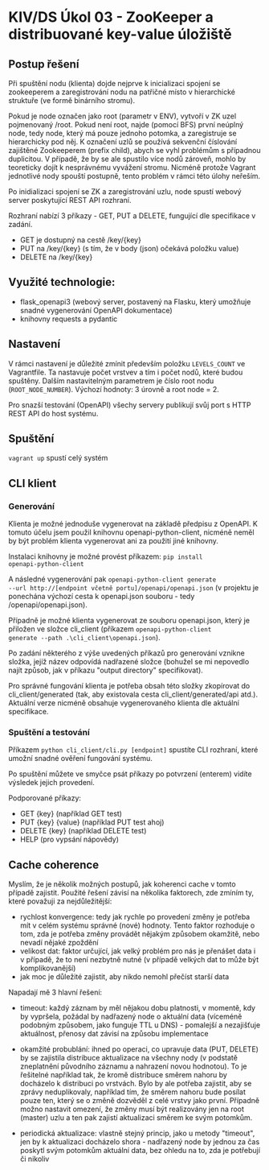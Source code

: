 # KIV/DS Úkol 03 - ZooKeeper a distribuované key-value úložiště


## Postup řešení
Při spuštění nodu (klienta) dojde nejprve k inicializaci spojení se zookeeperem a zaregistrování nodu na patřičné místo v hierarchické struktuře (ve formě binárního stromu).

Pokud je node označen jako root (parametr v ENV), vytvoří v ZK uzel pojmenovaný /root. Pokud není root, najde (pomocí BFS) první neúplný node, tedy node, který má pouze jednoho potomka, a zaregistruje se hierarchicky pod něj. K označení uzlů se používá sekvenční číslování zajištěné Zookeeperem (prefix child), abych se vyhl problémům s případnou duplicitou.
V případě, že by se ale spustilo více nodů zároveň, mohlo by teoreticky dojít k nesprávnému vyvážení stromu. Nicméně protože Vagrant jednotlivé nody spouští postupně, tento problém v rámci této úlohy neřeším.

Po inidializaci spojení se ZK a zaregistrování uzlu, node spustí webový server poskytující REST API rozhraní.

Rozhraní nabízí 3 příkazy - GET, PUT a DELETE, fungující dle specifikace v zadání.

- GET je dostupný na cestě /key/{key}
- PUT na /key/{key} (s tím, že v body (json) očekává položku value)
- DELETE na /key/{key}

## Využité technologie:
- flask_openapi3 (webový server, postavený na Flasku, který umožňuje snadné vygenerování OpenAPI dokumentace)
- knihovny requests a pydantic

## Nastavení
V rámci nastavení je důležité zmínit především položku <code>LEVELS_COUNT</code> ve Vagrantfile. Ta nastavuje počet vrstvev a tím i počet nodů, které budou spuštěny. Dalším nastavitelným parametrem je číslo root nodu (<code>ROOT_NODE_NUMBER</code>). Výchozí hodnoty: 3 úrovně a root node = 2.

Pro snazší testování (OpenAPI) všechy servery publikují svůj port s HTTP REST API do host systému.

## Spuštění
<code>vagrant up</code> spustí celý systém

## CLI klient
### Generování
Klienta je možné jednoduše vygenerovat na základě předpisu z OpenAPI. K tomuto účelu jsem použil knihovnu openapi-python-client, nicméně neměl by být problém klienta vygenerovat ani za použití jiné knihovny.

Instalaci knihovny je možné provést příkazem:
<code>pip install openapi-python-client</code>

A následné vygenerování pak <code>openapi-python-client generate --url http://[endpoint včetně portu]/openapi/openapi.json</code> (v projektu je ponechána výchozí cesta k openapi.json souboru - tedy /openapi/openapi.json).

Případně je možné klienta vygenerovat ze souboru openapi.json, který je přiložen ve složce cli_client (příkazem <code>openapi-python-client generate --path .\cli_client\openapi.json</code>).

Po zadání některého z výše uvedených příkazů pro generování vznikne složka, jejíž název odpovídá nadřazené složce (bohužel se mi nepovedlo najít způsob, jak v příkazu "output directory" specifikovat).

Pro správné fungování klienta je potřeba obsah této složky zkopírovat do cli_client/generated (tak, aby existovala cesta cli_client/generated/api atd.). Aktuální verze nicméně obsahuje vygenerovaného klienta dle aktuální specifikace.

### Spuštění a testování
Příkazem <code>python cli_client/cli.py [endpoint]</code> spustíte CLI rozhraní, které umožní snadné ověření fungování systému.

Po spuštění můžete ve smyčce psát příkazy po potvrzení (enterem) vidíte výsledek jejich provedení.

Podporované příkazy:
- GET {key} (například GET test)
- PUT {key} {value} (například PUT test ahoj)
- DELETE {key} (například DELETE test)
- HELP (pro vypsání nápovědy)


## Cache coherence

Myslím, že je několik možných postupů, jak koherenci cache v tomto případě zajistit. Použité řešení závisí na několika faktorech, zde zmíním ty, které považuji za nejdůležitější:

- rychlost konvergence: tedy jak rychle po provedení změny je potřeba mít v celém systému správné (nové) hodnoty. Tento faktor rozhoduje o tom, zda je potřeba změny provádět nějakým způsobem okamžitě, nebo nevadí nějaké zpoždění
- velikost dat: faktor určující, jak velký problém pro nás je přenášet data i v případě, že to není nezbytně nutné (v případě velkých dat to může být komplikovanější)
- jak moc je důležité zajistit, aby nikdo nemohl přečíst starší data


Napadají mě 3 hlavní řešení:
- timeout: každý záznam by měl nějakou dobu platnosti, v momentě, kdy by vypršela, požádal by nadřazený node o aktuální data (víceméně podobným způsobem, jako funguje TTL u DNS) - pomalejší a nezajišťuje aktuálnost, přenosy dat závisí na způsobu implementace

- okamžité probublání: ihned po operaci, co upravuje data (PUT, DELETE) by se zajistila distribuce aktualizace na všechny nody (v podstatě zneplatnění původního záznamu a nahrazení novou hodnotou). To je řešitelné například tak, že kromě distribuce směrem nahoru by docházelo k distribuci po vrstvách. Bylo by ale potřeba zajistit, aby se zprávy neduplikovaly, například tím, že směrem nahoru bude posílat pouze ten, který se o změně dozvěděl z celé vrstvy jako první. Případně možno nastavit omezení, že změny musí být realizovány jen na root (master) uzlu a ten pak zajistí aktualizaci směrem ke svým potomkům.

- periodická aktualizace: vlastně stejný princip, jako u metody "timeout", jen by k aktualizaci docházelo shora - nadřazený node by jednou za čas poskytl svým potomkům aktuální data, bez ohledu na to, zda je potřebují či nikoliv